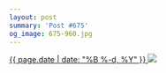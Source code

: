 ```yaml
---
layout: post
summary: 'Post #675'
og_image: 675-960.jpg
---
```


<p>
 <time>
  <a href="/675">
   {{ page.date | date: "%B %-d, %Y" }}
  </a>
 </time>
 <a href="/675">
  <img data-taken="8/27/2017" sizes="(min-width: 700px) 50vw, calc(100vw - 2rem)" src="{{ site.assets_url }}/675-480.jpg" srcset="{{ site.assets_url }}/675-240.jpg 240w, {{ site.assets_url }}/675-480.jpg 480w, {{ site.assets_url }}/675-720.jpg 720w, {{ site.assets_url }}/675-960.jpg 960w"/>
 </a>
</p>
